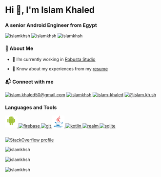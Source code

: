 <h1 align="left">Hi 👋, I'm Islam Khaled</h1>
<h3 align="left">A senior Android Engineer from Egypt</h3>

<p align="left"> <img src="https://komarev.com/ghpvc/?username=islamkhsh&label=Profile%20views&color=0e75b6&style=flat" alt="islamkhsh" />
		   <img src="https://badges.pufler.dev/repos/islamkhsh" alt="islamkhsh" />
		   <img src="https://img.shields.io/github/followers/islamkhsh?label=Followers" alt="islamkhsh" />
</p>
 
 
### 📌 About Me 
- 🔭 I’m currently working in [Robusta Studio](https://robustastudio.com/)

- 📄 Know about my experiences from my [resume](https://drive.google.com/file/d/1yEJJI9HL2YlsA-CVALb2pBg1gLB6J6Qw/view?usp=sharing)


### 📬 Connect with me
<p align="left">
<a href="https://mail.google.com/mail/?view=cm&source=mailto&to=islam.khaled50@gmail.com" target="blank"><img align="center" src="https://upload.wikimedia.org/wikipedia/commons/7/7e/Gmail_icon_%282020%29.svg" alt="islam.khaled50@gmail.com" height="30" width="30" /></a>
<a href="https://linkedin.com/in/islamkhsh" target="blank"><img align="center" src="https://raw.githubusercontent.com/rahuldkjain/github-profile-readme-generator/master/src/images/icons/Social/linked-in-alt.svg" alt="islamkhsh" height="30" width="40" /></a>	
<a href="https://stackoverflow.com/users/4760639/islam-khaled" target="blank"><img align="center" src="https://raw.githubusercontent.com/rahuldkjain/github-profile-readme-generator/master/src/images/icons/Social/stack-overflow.svg" alt="islam-khaled" height="30" width="40" /></a>
<a href="https://medium.com/@islam.kh.sh" target="blank"><img align="center" src="https://raw.githubusercontent.com/rahuldkjain/github-profile-readme-generator/master/src/images/icons/Social/medium.svg" alt="@islam.kh.sh" height="30" width="40" /></a>
</p>

### Languages and Tools
<p align="left"> <a href="https://developer.android.com" target="_blank" rel="noreferrer"> <img src="https://raw.githubusercontent.com/devicons/devicon/master/icons/android/android-original-wordmark.svg" alt="android" width="40" height="40"/> </a> <a href="https://firebase.google.com/" target="_blank" rel="noreferrer"> <img src="https://www.vectorlogo.zone/logos/firebase/firebase-icon.svg" alt="firebase" width="40" height="40"/> </a> <a href="https://git-scm.com/" target="_blank" rel="noreferrer"> <img src="https://www.vectorlogo.zone/logos/git-scm/git-scm-icon.svg" alt="git" width="40" height="40"/> </a> <a href="https://www.java.com" target="_blank" rel="noreferrer"> <img src="https://raw.githubusercontent.com/devicons/devicon/master/icons/java/java-original.svg" alt="java" width="40" height="40"/> </a> <a href="https://kotlinlang.org" target="_blank" rel="noreferrer"> <img src="https://www.vectorlogo.zone/logos/kotlinlang/kotlinlang-icon.svg" alt="kotlin" width="40" height="40"/> </a> <a href="https://realm.io/" target="_blank" rel="noreferrer"> <img src="https://raw.githubusercontent.com/bestofjs/bestofjs-webui/8665e8c267a0215f3159df28b33c365198101df5/public/logos/realm.svg" alt="realm" width="40" height="40"/> </a> <a href="https://www.sqlite.org/" target="_blank" rel="noreferrer"> <img src="https://www.vectorlogo.zone/logos/sqlite/sqlite-icon.svg" alt="sqlite" width="40" height="40"/> </a> </p>

##

<a href="https://stackoverflow.com/users/4760639/islam-khaled"><img src="https://stackoverflow.com/users/flair/4760639.png?theme=light" width="225" alt="StackOverflow profile" title="StackOverflow profile"></a>

<img src="https://github-readme-stats.vercel.app/api/top-langs?username=islamkhsh&show_icons=true&locale=en&layout=compact" alt="islamkhsh" />

<img align="center" src="https://github-readme-stats.vercel.app/api?username=islamkhsh&show_icons=true&locale=en" alt="islamkhsh" /></p>

<p><img align="center" src="https://github-readme-streak-stats.herokuapp.com/?user=islamkhsh&" alt="islamkhsh" /></p>

 
